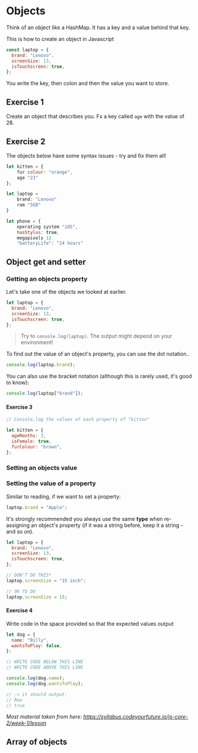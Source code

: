 # Objects

Think of an object like a HashMap. It has a key and a value behind that key. 



This is how to create an object in Javascript

```javascript
const laptop = {
  brand: "Lenovo",
  screenSize: 13,
  isTouchscreen: true,
};
```

You write the key, then colon and then the value you want to store.



## Exercise 1

Create an object that describes you. Fx a key called `age` with the value of 28.



## Exercise 2

The objects below have some syntax issues - try and fix them all!

```javascript
let kitten = {
    fur colour: "orange",
    age "23"
};

let laptop =
    brand: "Lenovo"
    ram "5GB"
}

let phone = {
    operating system "iOS",
    hasStylus: true,
    megapixels 12
    "batteryLife": "24 hours"
```



## Object get and setter

### Getting an objects property

Let's take one of the objects we looked at earlier.

```javascript
let laptop = {
  brand: "Lenovo",
  screenSize: 13,
  isTouchscreen: true,
};
```



> Try to `console.log(laptop)`. The output might depend on your environment!

To find out the value of an object's property, you can use the dot notation..

```javascript
console.log(laptop.brand);
```

You can also use the bracket notation (although this is rarely used, it's good to know):

```javascript
console.log(laptop["brand"]);
```



#### Exercise 3

```javascript
// Console.log the values of each property of "kitten"

let kitten = {
  ageMonths: 3,
  isFemale: true,
  furColour: "brown",
};
```





### Setting an objects value

### Setting the value of a property

Similar to reading, if we want to set a property:

```javascript
laptop.brand = "Apple";
```

It's strongly recommended you always use the same **type** when re-assigning an object's property (if it was a string before, keep it a string - and so on).

```javascript
let laptop = {
  brand: "Lenovo",
  screenSize: 13,
  isTouchscreen: true,
};

// DON'T DO THIS*
laptop.screenSize = "15 inch";

// OK TO DO
laptop.screenSize = 15;
```



#### Exercise 4

Write code in the space provided so that the expected values output

```javascript
let dog = {
  name: "Billy",
  wantsToPlay: false,
};

// WRITE CODE BELOW THIS LINE
// WRITE CODE ABOVE THIS LINE

console.log(dog.name);
console.log(dog.wantsToPlay);

// -> it should output:
// Rex
// true
```



*Most material taken from here: https://syllabus.codeyourfuture.io/js-core-2/week-1/lesson*



## Array of objects



